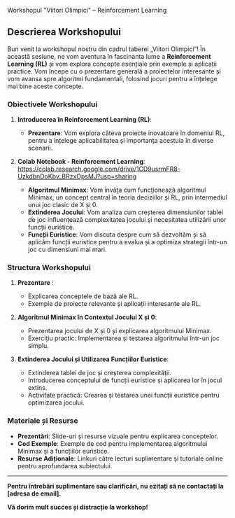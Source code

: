 Workshopul "Viitori Olimpici" – Reinforcement Learning

## Descrierea Workshopului

Bun venit la workshopul nostru din cadrul taberei „Viitori Olimpici”! În această sesiune, ne vom aventura în fascinanta lume a **Reinforcement Learning (RL)** și vom explora concepte esențiale prin exemple și aplicații practice. Vom începe cu o prezentare generală a proiectelor interesante și vom avansa spre algoritmi fundamentali, folosind jocuri pentru a înțelege mai bine aceste concepte.

### Obiectivele Workshopului

1. **Introducerea în Reinforcement Learning (RL)**:
   - **Prezentare**: Vom explora câteva proiecte inovatoare în domeniul RL, pentru a înțelege aplicabilitatea și importanța acestuia în diverse scenarii.

2. **Colab Notebook -  Reinforcement Learning**: https://colab.research.google.com/drive/1CD9usrmFR8-UzkdbnDoKbv_BRzxOpsMJ?usp=sharing
   - **Algoritmul Minimax**: Vom învăța cum funcționează algoritmul Minimax, un concept central în teoria deciziilor și RL, prin intermediul unui joc clasic de X și 0.
   - **Extinderea Jocului**: Vom analiza cum creșterea dimensiunilor tablei de joc influențează complexitatea jocului și necesitatea utilizării unor funcții euristice.
   - **Funcții Euristice**: Vom discuta despre cum să dezvoltăm și să aplicăm funcții euristice pentru a evalua și a optimiza strategii într-un joc cu dimensiuni mai mari.

### Structura Workshopului

1. **Prezentare** :
   - Explicarea conceptele de bază ale RL.
   - Exemple de proiecte relevante și aplicații interesante ale RL.

2. **Algoritmul Minimax în Contextul Jocului X și 0**:
   - Prezentarea jocului de X și 0 și explicarea algoritmului Minimax.
   - Exercițiu practic: Implementarea și testarea algoritmului într-un joc simplu.

3. **Extinderea Jocului și Utilizarea Funcțiilor Euristice**:
   - Extinderea tablei de joc și creșterea complexității.
   - Introducerea conceptului de funcții euristice și aplicarea lor în jocul extins.
   - Activitate practică: Crearea și testarea unei funcții euristice pentru optimizarea jocului.

### Materiale și Resurse

- **Prezentări**: Slide-uri și resurse vizuale pentru explicarea conceptelor.
- **Cod Exemple**: Exemple de cod pentru implementarea algoritmului Minimax și a funcțiilor euristice.
- **Resurse Adiționale**: Linkuri către lecturi suplimentare și tutoriale online pentru aprofundarea subiectului.

---

**Pentru întrebări suplimentare sau clarificări, nu ezitați să ne contactați la [adresa de email].**

**Vă dorim mult succes și distracție la workshop!**
